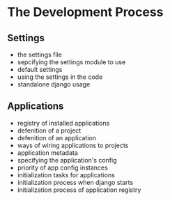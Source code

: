 <!-- bg=white fg=black -->

# The Development Process

## Settings

- the settings file
- sepcifying the settings module to use
- default settings
- using the settings in the code
- standalone django usage

## Applications

- registry of installed applications
- defenition of a project
- defenition of an application
- ways of wiring applications to projects
- application metadata
- specifying the application's config
- priority of app config instances
- initialization tasks for applications
- initialization process when django starts
- initialization process of application registry
